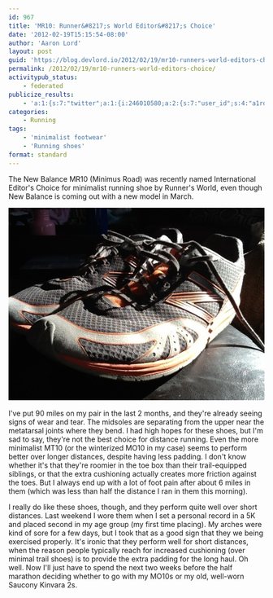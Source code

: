 ```yaml
---
id: 967
title: 'MR10: Runner&#8217;s World Editor&#8217;s Choice'
date: '2012-02-19T15:15:54-08:00'
author: 'Aaron Lord'
layout: post
guid: 'https://blog.devlord.io/2012/02/19/mr10-runners-world-editors-choice/'
permalink: /2012/02/19/mr10-runners-world-editors-choice/
activitypub_status:
    - federated
publicize_results:
    - 'a:1:{s:7:"twitter";a:1:{i:246010580;a:2:{s:7:"user_id";s:4:"a1rd";s:7:"post_id";s:18:"159505019211759616";}}}'
categories:
    - Running
tags:
    - 'minimalist footwear'
    - 'Running shoes'
format: standard
---
```


The New Balance MR10 (Minimus Road) was recently named International Editor's Choice for minimalist running shoe by Runner's World, even though New Balance is coming out with a new model in March.

<a href="/assets/img/2012/02/20120219-145322.jpg"><img class="alignnone size-full" src="/assets/img/2012/02/20120219-145322.jpg" alt="20120219-145322.jpg" /></a>

I've put 90 miles on my pair in the last 2 months, and they're already seeing signs of wear and tear. The midsoles are separating from the upper near the metatarsal joints where they bend. I had high hopes for these shoes, but I'm sad to say, they're not the best choice for distance running. Even the more minimalist MT10 (or the winterized MO10 in my case) seems to perform better over longer distances, despite having less padding. I don't know whether it's that they're roomier in the toe box than their trail-equipped siblings, or that the extra cushioning actually creates more friction against the toes. But I always end up with a lot of foot pain after about 6 miles in them (which was less than half the distance I ran in them this morning).

I really do like these shoes, though, and they perform quite well over short distances. Last weekend I wore them when I set a personal record in a 5K and placed second in my age group (my first time placing). My arches were kind of sore for a few days, but I took that as a good sign that they we being exercised properly. It's ironic that they perform well for short distances, when the reason people typically reach for increased cushioning (over minimal trail shoes) is to provide the extra padding for the long haul. Oh well. Now I'll just have to spend the next two weeks before the half marathon deciding whether to go with my MO10s or my old, well-worn Saucony Kinvara 2s.
